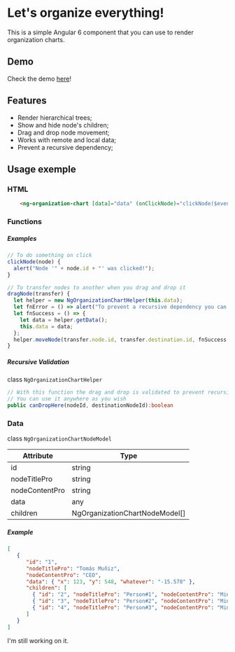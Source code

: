 # Let's organize everything!

This is a simple Angular 6 component that you can use to render organization charts.

## Demo

Check the demo [here](https://ng-organization-chart-px.firebaseapp.com/)!

## Features

 * Render hierarchical trees;
 * Show and hide node's children;
 * Drag and drop node movement;
 * Works with remote and local data;
 * Prevent a recursive dependency;

## Usage exemple

### HTML
```html
	<ng-organization-chart [data]="data" (onClickNode)="clickNode($event)" (onDragNode)="dragNode($event)"></ng-organization-chart>
```
### Functions
##### Examples 
```typescript
// To do something on click
clickNode(node) {
  alert("Node '" + node.id + "' was clicked!");
}

// To transfer nodes to another when you drag and drop it
dragNode(transfer) {
  let helper = new NgOrganizationChartHelper(this.data);
  let fnError = () => alert("To prevent a recursive dependency you can't make this change");
  let fnSuccess = () => {
    let data = helper.getData();
    this.data = data;
  };
  helper.moveNode(transfer.node.id, transfer.destination.id, fnSuccess, fnError);
}
```
##### Recursive Validation
class `NgOrganizationChartHelper`
```typescript
// With this function the drag and drop is validated to prevent recursive dependecy
// You can use it anywhere as you wish
public canDropHere(nodeId, destinationNodeId):boolean
```
### Data
class `NgOrganizationChartNodeModel`

Attribute | Type
--------- | ----
id | string
nodeTitlePro | string
nodeContentPro | string
data | any
children | NgOrganizationChartNodeModel[]

##### Example
```json
[
   {
      "id": "1",
      "nodeTitlePro": "Tomás Muñiz",
      "nodeContentPro": "CEO",
      "data": { "x": 123, "y": 548, "whatever": "-15.578" },
      "children": [
        { "id": "2", "nodeTitlePro": "Person#1", "nodeContentPro": "Minion's CEO", "data": [ 1, 2, 3 ], "children": [] },
        { "id": "3", "nodeTitlePro": "Person#2", "nodeContentPro": "Minion's CEO", "data": { "img": "smile" }, "children": [] },
        { "id": "4", "nodeTitlePro": "Person#3", "nodeContentPro": "Minion's CEO", "children": [] }
      ]
   }
]
```

I'm still working on it.
